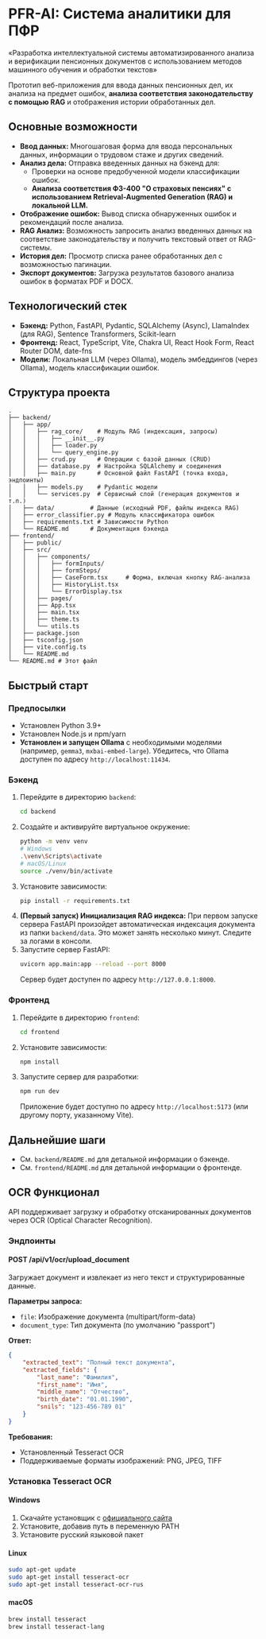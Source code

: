 # PFR-AI: Cистема аналитики для ПФР

«Разработка интеллектуальной системы автоматизированного анализа и верификации пенсионных документов с использованием методов машинного 
обучения и обработки текстов»

Прототип веб-приложения для ввода данных пенсионных дел, их анализа на предмет ошибок, **анализа соответствия законодательству с помощью RAG** и отображения истории обработанных дел.

## Основные возможности

*   **Ввод данных:** Многошаговая форма для ввода персональных данных, информации о трудовом стаже и других сведений.
*   **Анализ дела:** Отправка введенных данных на бэкенд для:
    *   Проверки на основе предобученной модели классификации ошибок.
    *   **Анализа соответствия ФЗ-400 "О страховых пенсиях" с использованием Retrieval-Augmented Generation (RAG) и локальной LLM.**
*   **Отображение ошибок:** Вывод списка обнаруженных ошибок и рекомендаций после анализа.
*   **RAG Анализ:** Возможность запросить анализ введенных данных на соответствие законодательству и получить текстовый ответ от RAG-системы.
*   **История дел:** Просмотр списка ранее обработанных дел с возможностью пагинации.
*   **Экспорт документов:** Загрузка результатов базового анализа ошибок в форматах PDF и DOCX.

## Технологический стек

*   **Бэкенд:** Python, FastAPI, Pydantic, SQLAlchemy (Async), LlamaIndex (для RAG), Sentence Transformers, Scikit-learn
*   **Фронтенд:** React, TypeScript, Vite, Chakra UI, React Hook Form, React Router DOM, date-fns
*   **Модели:** Локальная LLM (через Ollama), модель эмбеддингов (через Ollama), модель классификации ошибок.

## Структура проекта

```
.
├── backend/
│   ├── app/
│   │   ├── rag_core/    # Модуль RAG (индексация, запросы)
│   │   │   ├── __init__.py
│   │   │   ├── loader.py
│   │   │   └── query_engine.py
│   │   ├── crud.py      # Операции с базой данных (CRUD)
│   │   ├── database.py  # Настройка SQLAlchemy и соединения
│   │   ├── main.py      # Основной файл FastAPI (точка входа, эндпоинты)
│   │   ├── models.py    # Pydantic модели
│   │   └── services.py  # Сервисный слой (генерация документов и т.п.)
│   ├── data/          # Данные (исходный PDF, файлы индекса RAG)
│   ├── error_classifier.py # Модуль классификатора ошибок
│   ├── requirements.txt # Зависимости Python
│   └── README.md      # Документация бэкенда
├── frontend/
│   ├── public/
│   ├── src/
│   │   ├── components/
│   │   │   ├── formInputs/
│   │   │   ├── formSteps/
│   │   │   ├── CaseForm.tsx     # Форма, включая кнопку RAG-анализа
│   │   │   ├── HistoryList.tsx
│   │   │   └── ErrorDisplay.tsx
│   │   ├── pages/
│   │   ├── App.tsx
│   │   ├── main.tsx
│   │   ├── theme.ts
│   │   └── utils.ts
│   ├── package.json
│   ├── tsconfig.json
│   ├── vite.config.ts
│   └── README.md
└── README.md # Этот файл
```

## Быстрый старт

### Предпосылки

*   Установлен Python 3.9+
*   Установлен Node.js и npm/yarn
*   **Установлен и запущен Ollama** с необходимыми моделями (например, `gemma3`, `mxbai-embed-large`). Убедитесь, что Ollama доступен по адресу `http://localhost:11434`.

### Бэкенд

1.  Перейдите в директорию `backend`:
    ```bash
    cd backend
    ```
2.  Создайте и активируйте виртуальное окружение:
    ```bash
    python -m venv venv
    # Windows
    .\venv\Scripts\activate
    # macOS/Linux
    source ./venv/bin/activate
    ```
3.  Установите зависимости:
    ```bash
    pip install -r requirements.txt
    ```
4.  **(Первый запуск) Инициализация RAG индекса:** При первом запуске сервера FastAPI произойдет автоматическая индексация документа из папки `backend/data`. Это может занять несколько минут. Следите за логами в консоли.
5.  Запустите сервер FastAPI:
    ```bash
    uvicorn app.main:app --reload --port 8000
    ```
    Сервер будет доступен по адресу `http://127.0.0.1:8000`.

### Фронтенд

1.  Перейдите в директорию `frontend`:
    ```bash
    cd frontend
    ```
2.  Установите зависимости:
    ```bash
    npm install
    ```
3.  Запустите сервер для разработки:
    ```bash
    npm run dev
    ```
    Приложение будет доступно по адресу `http://localhost:5173` (или другому порту, указанному Vite).

## Дальнейшие шаги

*   См. `backend/README.md` для детальной информации о бэкенде.
*   См. `frontend/README.md` для детальной информации о фронтенде.

## OCR Функционал

API поддерживает загрузку и обработку отсканированных документов через OCR (Optical Character Recognition).

### Эндпоинты

#### POST /api/v1/ocr/upload_document

Загружает документ и извлекает из него текст и структурированные данные.

**Параметры запроса:**
- `file`: Изображение документа (multipart/form-data)
- `document_type`: Тип документа (по умолчанию "passport")

**Ответ:**
```json
{
    "extracted_text": "Полный текст документа",
    "extracted_fields": {
        "last_name": "Фамилия",
        "first_name": "Имя",
        "middle_name": "Отчество",
        "birth_date": "01.01.1990",
        "snils": "123-456-789 01"
    }
}
```

**Требования:**
- Установленный Tesseract OCR
- Поддерживаемые форматы изображений: PNG, JPEG, TIFF

### Установка Tesseract OCR

#### Windows
1. Скачайте установщик с [официального сайта](https://github.com/UB-Mannheim/tesseract/wiki)
2. Установите, добавив путь в переменную PATH
3. Установите русский языковой пакет

#### Linux
```bash
sudo apt-get update
sudo apt-get install tesseract-ocr
sudo apt-get install tesseract-ocr-rus
```

#### macOS
```bash
brew install tesseract
brew install tesseract-lang
```